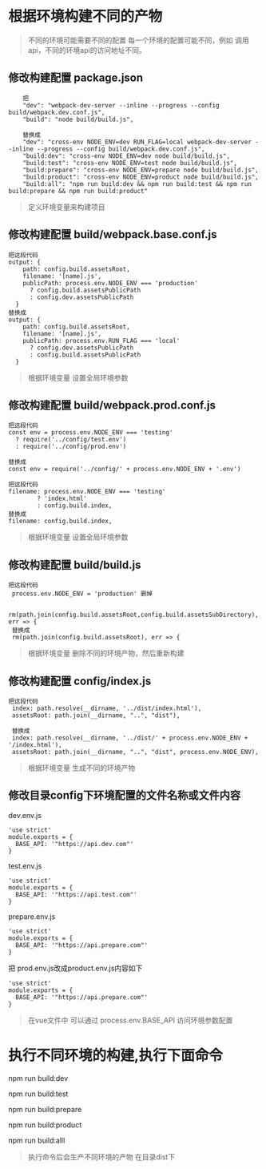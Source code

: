 # 根据环境构建不同的产物

> 不同的环境可能需要不同的配置
> 每一个环境的配置可能不同，例如 调用api，不同的环境api的访问地址不同。



## 修改构建配置 package.json

```
    把
    "dev": "webpack-dev-server --inline --progress --config build/webpack.dev.conf.js",
    "build": "node build/build.js",

    替换成
    "dev": "cross-env NODE_ENV=dev RUN_FLAG=local webpack-dev-server --inline --progress --config build/webpack.dev.conf.js",
    "build:dev": "cross-env NODE_ENV=dev node build/build.js",
    "build:test": "cross-env NODE_ENV=test node build/build.js",
    "build:prepare": "cross-env NODE_ENV=prepare node build/build.js",
    "build:product": "cross-env NODE_ENV=product node build/build.js",
    "build:all": "npm run build:dev && npm run build:test && npm run build:prepare && npm run build:product"
```
> 定义环境变量来构建项目


## 修改构建配置 build/webpack.base.conf.js

```
把这段代码
output: {
    path: config.build.assetsRoot,
    filename: '[name].js',
    publicPath: process.env.NODE_ENV === 'production'
      ? config.build.assetsPublicPath
      : config.dev.assetsPublicPath
  }
替换成
output: {
    path: config.build.assetsRoot,
    filename: '[name].js',
    publicPath: process.env.RUN_FLAG === 'local'
      ? config.dev.assetsPublicPath
      : config.build.assetsPublicPath
  }

```
> 根据环境变量 设置全局环境参数


## 修改构建配置 build/webpack.prod.conf.js

```
把这段代码
const env = process.env.NODE_ENV === 'testing'
  ? require('../config/test.env')
  : require('../config/prod.env')

替换成
const env = require('../config/' + process.env.NODE_ENV + '.env')

把这段代码
filename: process.env.NODE_ENV === 'testing'
        ? 'index.html'
        : config.build.index,
替换成
filename: config.build.index,

```
> 根据环境变量 设置全局环境参数

## 修改构建配置 build/build.js

```
把这段代码
 process.env.NODE_ENV = 'production' 删掉

 rm(path.join(config.build.assetsRoot,config.build.assetsSubDirectory), err => {
 替换成
 rm(path.join(config.build.assetsRoot), err => {

```
> 根据环境变量 删除不同的环境产物，然后重新构建

## 修改构建配置 config/index.js

```
把这段代码
 index: path.resolve(__dirname, '../dist/index.html'),
 assetsRoot: path.join(__dirname, "..", "dist"),

 替换成
 index: path.resolve(__dirname, '../dist/' + process.env.NODE_ENV + '/index.html'),
 assetsRoot: path.join(__dirname, "..", "dist", process.env.NODE_ENV),

```
> 根据环境变量 生成不同的环境产物


## 修改目录config下环境配置的文件名称或文件内容

dev.env.js
```
'use strict'
module.exports = {
  BASE_API: '"https://api.dev.com"'
}

```

test.env.js
```
'use strict'
module.exports = {
  BASE_API: '"https://api.test.com"'
}

```


prepare.env.js
```
'use strict'
module.exports = {
  BASE_API: '"https://api.prepare.com"'
}

```
把 prod.env.js改成product.env.js内容如下
```
'use strict'
module.exports = {
  BASE_API: '"https://api.prepare.com"'
}

```

> 在vue文件中 可以通过 process.env.BASE_API 访问环境参数配置

# 执行不同环境的构建,执行下面命令

npm run build:dev   

npm run build:test

npm run build:prepare

npm run build:product

npm run build:alll

> 执行命令后会生产不同环境的产物 在目录dist下





